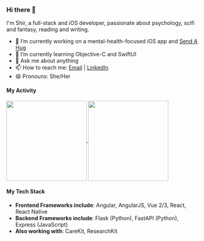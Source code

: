 ### Hi there 👋

I'm Shir, a full-stack and iOS developer, passionate about psychology, scifi and fantasy, reading and writing.

- 🔭 I’m currently working on a mental-health-focused iOS app and [Send A Hug](https://github.com/sendahug)
- 🌱 I’m currently learning Objective-C and SwiftUI
- 💬 Ask me about anything
- 📫 How to reach me: [Email](mailto:51282497+shirblc@users.noreply.github.com) | [LinkedIn](https://www.linkedin.com/in/shir-bar-lev/)
- 😄 Pronouns: She/Her

#### My Activity

<a href="https://github.com/anuraghazra/github-readme-stats">
  <img align="center" src="https://github-readme-stats-shirblc.vercel.app/api?username=shirblc&show_icons=true&theme=tokyonight&count_private=true&hide_rank=true" style="height: 210px" />
</a>
<a href="https://github.com/anuraghazra/github-readme-stats">
  <img align="center" src="https://github-readme-stats-shirblc.vercel.app/api/top-langs/?username=shirblc&layout=compact&exclude_repo=dockerfile-wizard,reactnd-mobile-flashcards,github-readme-stats,pytest_httpx,WWDCLounges,CareKit,pocketmagstopdf&langs_count=10&theme=tokyonight" style="height: 210px" />
</a>

#### My Tech Stack

- **Frontend Frameworks include**: Angular, AngularJS, Vue 2/3, React, React Native
- **Backend Frameworks include**: Flask (Python), FastAPI (Python), Express (JavaScript)
- **Also working with**: CareKit, ResearchKit


<!--
**shirblc/shirblc** is a ✨ _special_ ✨ repository because its `README.md` (this file) appears on your GitHub profile.

Here are some ideas to get you started:

- 🔭 I’m currently working on ...
- 🌱 I’m currently learning ...
- 👯 I’m looking to collaborate on ...
- 🤔 I’m looking for help with ...
- 💬 Ask me about ...
- 📫 How to reach me: ...
- 😄 Pronouns: ...
- ⚡ Fun fact: ...
-->
